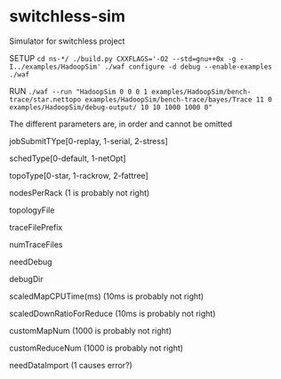 switchless-sim
==============

Simulator for switchless project

SETUP
`
cd ns-*/
./build.py
CXXFLAGS='-O2 --std=gnu++0x -g -I../examples/HadoopSim' ./waf configure -d debug --enable-examples
./waf
`

RUN
`
./waf --run "HadoopSim 0 0 0 1 examples/HadoopSim/bench-trace/star.nettopo examples/HadoopSim/bench-trace/bayes/Trace 11 0 examples/HadoopSim/debug-output/ 10 10 1000 1000 0"
`

The different parameters are, in order and cannot be omitted

jobSubmitTYpe[0-replay, 1-serial, 2-stress] 

schedType[0-default, 1-netOpt] 

topoType[0-star, 1-rackrow, 2-fattree] 

nodesPerRack (1 is probably not right)

topologyFile 

traceFilePrefix 

numTraceFiles 

needDebug 

debugDir 

scaledMapCPUTime(ms) (10ms is probably not right)

scaledDownRatioForReduce (10ms is probably not right)

customMapNum (1000 is probably not right)

customReduceNum (1000 is probably not right)

needDataImport (1 causes error?)



